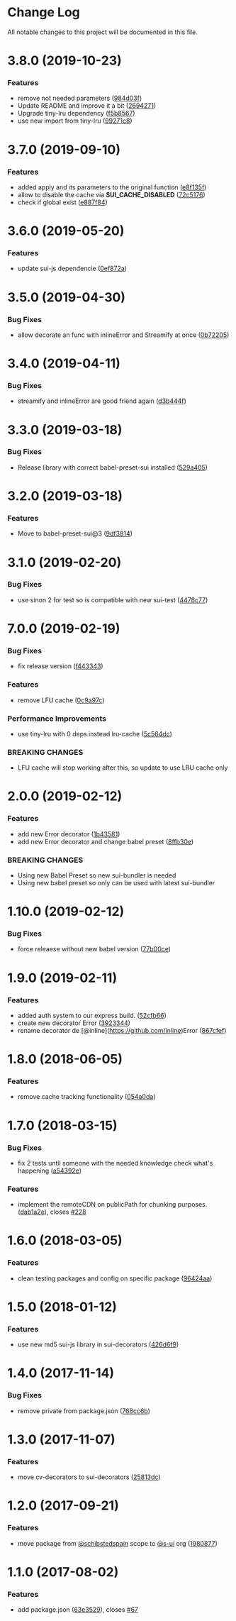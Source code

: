 # Change Log

All notable changes to this project will be documented in this file.

<a name="3.8.0"></a>
# 3.8.0 (2019-10-23)


### Features

* remove not needed parameters ([984d03f](https://github.com/SUI-Components/sui/commit/984d03f))
* Update README and improve it a bit ([2694271](https://github.com/SUI-Components/sui/commit/2694271))
* Upgrade tiny-lru dependency ([f5b8567](https://github.com/SUI-Components/sui/commit/f5b8567))
* use new import from tiny-lru ([99271c8](https://github.com/SUI-Components/sui/commit/99271c8))



<a name="3.7.0"></a>
# 3.7.0 (2019-09-10)


### Features

* added apply and its parameters to the original function ([e8f135f](https://github.com/SUI-Components/sui/commit/e8f135f))
* allow to disable the cache via __SUI_CACHE_DISABLED__ ([72c5176](https://github.com/SUI-Components/sui/commit/72c5176))
* check if global exist ([e887f84](https://github.com/SUI-Components/sui/commit/e887f84))



<a name="3.6.0"></a>
# 3.6.0 (2019-05-20)


### Features

* update sui-js dependencie ([0ef872a](https://github.com/SUI-Components/sui/commit/0ef872a))



<a name="3.5.0"></a>
# 3.5.0 (2019-04-30)


### Bug Fixes

* allow decorate an func with inlineError and Streamify at once ([0b72205](https://github.com/SUI-Components/sui/commit/0b72205))



<a name="3.4.0"></a>
# 3.4.0 (2019-04-11)


### Bug Fixes

* streamify and inlineError are good friend again ([d3b444f](https://github.com/SUI-Components/sui/commit/d3b444f))



<a name="3.3.0"></a>
# 3.3.0 (2019-03-18)


### Bug Fixes

* Release library with correct babel-preset-sui installed ([529a405](https://github.com/SUI-Components/sui/commit/529a405))



<a name="3.2.0"></a>
# 3.2.0 (2019-03-18)


### Features

* Move to babel-preset-sui@3 ([9df3814](https://github.com/SUI-Components/sui/commit/9df3814))



<a name="3.1.0"></a>
# 3.1.0 (2019-02-20)


### Bug Fixes

* use sinon 2 for test so is compatible with new sui-test ([4478c77](https://github.com/SUI-Components/sui/commit/4478c77))



<a name="7.0.0"></a>
# 7.0.0 (2019-02-19)


### Bug Fixes

* fix release version ([f443343](https://github.com/SUI-Components/sui/commit/f443343))


### Features

* remove LFU cache ([0c9a97c](https://github.com/SUI-Components/sui/commit/0c9a97c))


### Performance Improvements

* use tiny-lru with 0 deps instead lru-cache ([5c564dc](https://github.com/SUI-Components/sui/commit/5c564dc))


### BREAKING CHANGES

* LFU cache will stop working after this, so update to use LRU cache only



<a name="2.0.0"></a>
# 2.0.0 (2019-02-12)


### Features

* add new Error decorator ([1b43581](https://github.com/SUI-Components/sui/commit/1b43581))
* add new Error decorator and change babel preset ([8ffb30e](https://github.com/SUI-Components/sui/commit/8ffb30e))


### BREAKING CHANGES

* Using new Babel Preset so new sui-bundler is needed
* Using new babel preset so only can be used with latest sui-bundler



<a name="1.10.0"></a>
# 1.10.0 (2019-02-12)


### Bug Fixes

* force releaese without new babel version ([77b00ce](https://github.com/SUI-Components/sui/commit/77b00ce))



<a name="1.9.0"></a>
# 1.9.0 (2019-02-11)


### Features

* added auth system to our express build. ([52cfb66](https://github.com/SUI-Components/sui/commit/52cfb66))
* create new decorator Error ([3923344](https://github.com/SUI-Components/sui/commit/3923344))
* rename decorator de \[@inline](https://github.com/inline)Error ([867cfef](https://github.com/SUI-Components/sui/commit/867cfef))



<a name="1.8.0"></a>
# 1.8.0 (2018-06-05)


### Features

* remove cache tracking functionality ([054a0da](https://github.com/SUI-Components/sui/commit/054a0da))



<a name="1.7.0"></a>
# 1.7.0 (2018-03-15)


### Bug Fixes

* fix 2 tests until someone with the needed knowledge check what's happening ([a54392e](https://github.com/SUI-Components/sui/commit/a54392e))


### Features

* implement the remoteCDN on publicPath for chunking purposes. ([dab1a2e](https://github.com/SUI-Components/sui/commit/dab1a2e)), closes [#228](https://github.com/SUI-Components/sui/issues/228)



<a name="1.6.0"></a>
# 1.6.0 (2018-03-05)


### Features

* clean testing packages and config on specific package ([96424aa](https://github.com/SUI-Components/sui/commit/96424aa))



<a name="1.5.0"></a>
# 1.5.0 (2018-01-12)


### Features

* use new md5 sui-js library in sui-decorators ([426d6f9](https://github.com/SUI-Components/sui/commit/426d6f9))



<a name="1.4.0"></a>
# 1.4.0 (2017-11-14)


### Bug Fixes

* remove private from package.json ([768cc6b](https://github.com/SUI-Components/sui/commit/768cc6b))



<a name="1.3.0"></a>
# 1.3.0 (2017-11-07)


### Features

* move cv-decorators to sui-decorators ([25813dc](https://github.com/SUI-Components/sui/commit/25813dc))



<a name="1.2.0"></a>
# 1.2.0 (2017-09-21)


### Features

* move package from [@schibstedspain](https://github.com/schibstedspain) scope to [@s-ui](https://github.com/s-ui) org ([1980877](https://github.com/SUI-Components/sui/commit/1980877))



<a name="1.1.0"></a>
# 1.1.0 (2017-08-02)


### Features

* add package.json ([63e3529](https://github.com/SUI-Components/sui/commit/63e3529)), closes [#67](https://github.com/SUI-Components/sui/issues/67)



